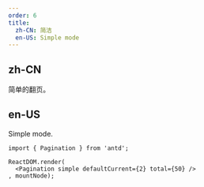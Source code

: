 ```yaml
---
order: 6
title:
  zh-CN: 简洁
  en-US: Simple mode
---
```


## zh-CN

简单的翻页。

## en-US

Simple mode.

````__react
import { Pagination } from 'antd';

ReactDOM.render(
  <Pagination simple defaultCurrent={2} total={50} />
, mountNode);
````
